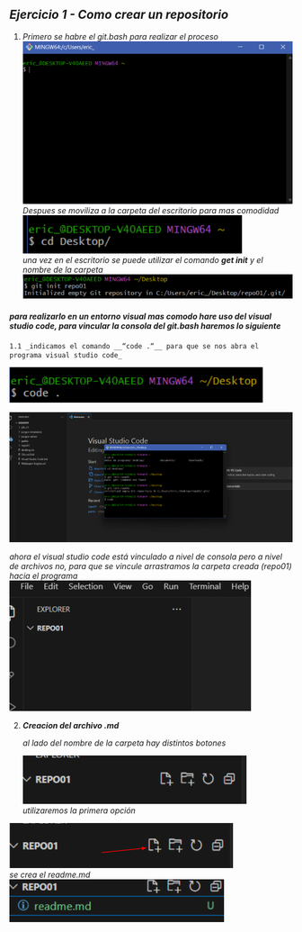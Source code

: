 ## ___Ejercicio 1 - Como crear un repositorio___
1. _Primero se habre el git.bash para realizar el proceso_
![Missing file](./img/abir%20git.bash.png "Consola del git-bash") 
_Despues se moviliza a la carpeta del escritorio para mas comodidad_  
![Missing file](./img/ir%20al%20escritorio.png "Cd = change directory hacia el escritorio")  
 _una vez en el escritorio se puede utilizar el comando __get init__ y el nombre de la carpeta_  
![Missing file](./img/get%20initpng.png "get init y el nombre de la carpeta que deseamos")       

#### ___para realizarlo en un entorno visual mas comodo hare uso del visual studio code, para vincular la consola del git.bash haremos lo siguiente___

    1.1 _indicamos el comando __“code .“__ para que se nos abra el programa visual studio code_  
![Missing file](./img/code..png "code hace referencia a visual studio code")  

![Missing file](./img/visual%20studio%20consola.png "visual studio code consola vinculada")  

_ahora el visual studio code está vinculado a nivel de consola pero a nivel de archivos no, para que se vincule arrastramos la carpeta creada (repo01) hacia el programa_  
![Missing file](./img/visual%20studio%20carpteapng.png "carpeta vinculada")  

2. ___Creacion del archivo .md___  
    
    
    _al lado del nombre de la carpeta hay distintos botones_  


   ![Missing file](./img/carpeta%20botones%201.png "opciones para crear ")  
   _utilizaremos la primera opción_  
   
 ![Missing file](./img/carpeta%20botones%202.png "crear fichero ")  
 _se crea el readme.md_
 ![Missing file](./img/readme.png "readme.md ")  
   
